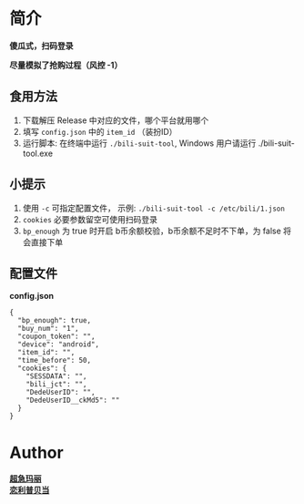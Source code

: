 # 简介

**傻瓜式，扫码登录**

**尽量模拟了抢购过程（风控 -1）**

## 食用方法
1. 下载解压 Release 中对应的文件，哪个平台就用哪个
2. 填写 `config.json` 中的 `item_id` （装扮ID）
3. 运行脚本: 在终端中运行 `./bili-suit-tool`, Windows 用户请运行 ./bili-suit-tool.exe

## 小提示
1. 使用 `-c` 可指定配置文件， 示例: `./bili-suit-tool -c /etc/bili/1.json`
2. `cookies` 必要参数留空可使用扫码登录
3. `bp_enough` 为 true 时开启 b币余额校验，b币余额不足时不下单，为 false 将会直接下单

## 配置文件

**config.json**

```
{
  "bp_enough": true,
  "buy_num": "1",
  "coupon_token": "",
  "device": "android",
  "item_id": "",
  "time_before": 50,
  "cookies": {
    "SESSDATA": "",
    "bili_jct": "",
    "DedeUserID": "",
    "DedeUserID__ckMd5": ""
  }
}
```

# Author
[**超急玛丽**](https://space.bilibili.com/24924450)  
[**恋利普贝当**](https://space.bilibili.com/2932835)

